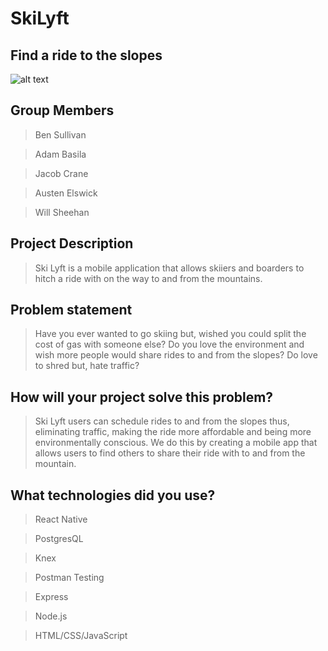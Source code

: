 # SkiLyft
## Find a ride to the slopes

![alt text](https://s3-us-west-1.amazonaws.com/bensgalvanizeprojects.com/Screen+Shot+2018-06-12+at+3.36.54+PM.png)

## Group Members

> Ben Sullivan

> Adam Basila

> Jacob Crane

> Austen Elswick

> Will Sheehan



## Project Description
> Ski Lyft is a mobile application that allows skiiers and boarders to hitch a ride with on the way to and from the mountains.

## Problem statement
> Have you ever wanted to go skiing but, wished you could split the cost of gas with someone else?  Do you love the environment and wish more people would share rides to and from the slopes?  Do love to shred but, hate traffic?

## How will your project solve this problem?
> Ski Lyft users can schedule rides to and from the slopes thus, eliminating traffic, making the ride more affordable and being more environmentally conscious.  We do this by creating a mobile app that allows users to find others to share their ride with to and from the mountain.

## What technologies did you use?

> React Native

> PostgresQL

> Knex

> Postman Testing

> Express

> Node.js

> HTML/CSS/JavaScript

